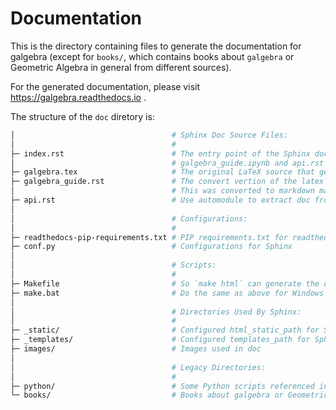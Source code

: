 
# Documentation

This is the directory containing files to generate the documentation for galgebra (except for `books/`, which contains books about `galgebra` or Geometric Algebra in general from different sources).

For the generated documentation, please visit https://galgebra.readthedocs.io .

The structure of the `doc` diretory is:

```bash
│                                   # Sphinx Doc Source Files:
│                                   #
├─ index.rst                        # The entry point of the Sphinx doc, it references both
│                                   # galgebra_guide.ipynb and api.rst
├─ galgebra.tex                     # The original LaTeX source that generated books/galgebra.pdf
├─ galgebra_guide.rst               # The convert vertion of the latex document.
│                                   # This was converted to markdown manually, then to rST via nodedown and nbsphinx.
├─ api.rst                          # Use automodule to extract doc from galgebra Python source files
│
│                                   # Configurations:
│                                   #
├─ readthedocs-pip-requirements.txt # PIP requirements.txt for readthedocs
├─ conf.py                          # Configurations for Sphinx
│
│                                   # Scripts:
│                                   #
├─ Makefile                         # So `make html` can generate the doc
├─ make.bat                         # Do the same as above for Windows
│
│                                   # Directories Used By Sphinx:
│                                   #
├─ _static/                         # Configured html_static_path for Sphinx, see conf.py
├─ _templates/                      # Configured templates_path for Sphinx, see conf.py
├─ images/                          # Images used in doc
│
│                                   # Legacy Directories:
│                                   #
├─ python/                          # Some Python scripts referenced in the doc but not all of them works
└─ books/                           # Books about galgebra or Geometric Algebra from different sources
```

